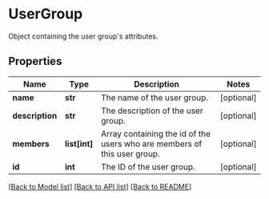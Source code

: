 # UserGroup

Object containing the user group's attributes. 

## Properties
Name | Type | Description | Notes
------------ | ------------- | ------------- | -------------
**name** | **str** | The name of the user group.  | [optional] 
**description** | **str** | The description of the user group.  | [optional] 
**members** | **list[int]** | Array containing the id of the users who are members of this user group.  | [optional] 
**id** | **int** | The ID of the user group.  | [optional] 

[[Back to Model list]](../README.md#documentation-for-models) [[Back to API list]](../README.md#documentation-for-api-endpoints) [[Back to README]](../README.md)


